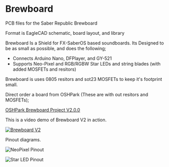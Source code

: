 # Brewboard
PCB files for the Saber Republic Brewboard

Format is EagleCAD schematic, board layout, and library 


Brewboard Is a Shield for FX-SaberOS based soundboards. Its Designed to be as small as possible, and does the following;

 - Connects Arduino Nano, DFPlayer, and GY-521
 - Supports Neo-Pixel and RGB/RGBW Star LEDs and string blades (with added MOSFETs and resitors)


Brewboard is uses 0805 resitors and sot23 MOSFETs to keep it's footprint small.


Direct order a board from OSHPark (These are with out resitors and MOSFETs);

[OSHPark Brewboard Project V2.0.0](https://oshpark.com/shared_projects/X0aroqsG)


This is a video demo of Brewboard V2 in action.

[![Brewboard V2](https://img.youtube.com/vi/12ZV0RvzIn0/0.jpg)](https://www.youtube.com/watch?v=12ZV0RvzIn0)


Pinout diagrams.

![NeoPixel Pinout](https://github.com/SaberRepublic/Brewboard/blob/master/README/Brewboard_2BTN_NeoPixel.png)

![Star LED Pinout](https://github.com/SaberRepublic/Brewboard/blob/master/README/Brewboard_2BTN_RGBStar.png)
